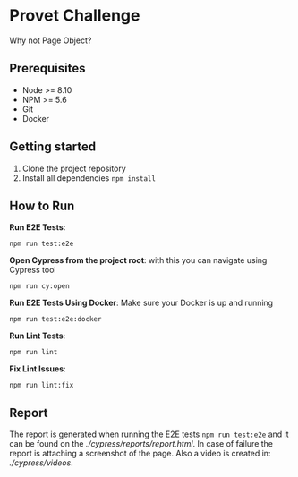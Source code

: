 # Provet Challenge

Why not Page Object?

## Prerequisites

- Node >= 8.10
- NPM >= 5.6
- Git
- Docker

## Getting started

1. Clone the project repository
2. Install all dependencies `npm install`

## How to Run

**Run E2E Tests**:

```
npm run test:e2e
```

**Open Cypress from the project root**: with this you can navigate using Cypress tool

```
npm run cy:open
```

**Run E2E Tests Using Docker**:
Make sure your Docker is up and running

```
npm run test:e2e:docker

```

**Run Lint Tests**:

```
npm run lint
```

**Fix Lint Issues**:

```
npm run lint:fix
```

## Report

The report is generated when running the E2E tests `npm run test:e2e` and it can be found on the _./cypress/reports/report.html_. In case of failure the report is attaching a screenshot of the page. Also a video is created in: _./cypress/videos_.
